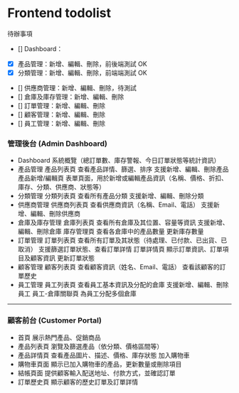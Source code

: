 # Frontend todolist

待辦事項

- [] Dashboard：
- [x] 產品管理：新增、編輯、刪除，前後端測試 OK
- [x] 分類管理：新增、編輯、刪除，前端端測試 OK
- [] 供應商管理：新增、編輯、刪除，待測試
- [] 倉庫及庫存管理：新增、編輯、刪除
- [] 訂單管理：新增、編輯、刪除
- [] 顧客管理：新增、編輯、刪除
- [] 員工管理：新增、編輯、刪除

### 管理後台 (Admin Dashboard)

- Dashboard
  系統概覽（總訂單數、庫存警報、今日訂單狀態等統計資訊）
- 產品管理
  產品列表頁
  查看產品詳情、篩選、排序
  支援新增、編輯、刪除產品
  產品新增/編輯頁
  表單頁面，用於新增或編輯產品資訊（名稱、價格、折扣、庫存、分類、供應商、狀態等）
- 分類管理
  分類列表頁
  查看所有產品分類
  支援新增、編輯、刪除分類
- 供應商管理
  供應商列表頁
  查看供應商資訊（名稱、Email、電話）
  支援新增、編輯、刪除供應商
- 倉庫及庫存管理
  倉庫列表頁
  查看所有倉庫及其位置、容量等資訊
  支援新增、編輯、刪除倉庫
  庫存管理頁
  查看各倉庫中的產品數量
  更新庫存數量
- 訂單管理
  訂單列表頁
  查看所有訂單及其狀態（待處理、已付款、已出貨、已取消）
  支援篩選訂單狀態、查看訂單詳情
  訂單詳情頁
  顯示訂單資訊、訂單項目及顧客資訊
  更新訂單狀態
- 顧客管理
  顧客列表頁
  查看顧客資訊（姓名、Email、電話）
  查看該顧客的訂單歷史
- 員工管理
  員工列表頁
  查看員工基本資訊及分配的倉庫
  支援新增、編輯、刪除員工
  員工-倉庫關聯頁
  為員工分配多個倉庫

---

### 顧客前台 (Customer Portal)

- 首頁
  展示熱門產品、促銷商品
- 產品列表頁
  瀏覽及篩選產品（依分類、價格區間等）
- 產品詳情頁
  查看產品圖片、描述、價格、庫存狀態
  加入購物車
- 購物車頁面
  顯示已加入購物車的產品，更新數量或刪除項目
- 結帳頁面
  提供顧客輸入配送地址、付款方式，並確認訂單
- 訂單歷史頁
  顯示顧客的歷史訂單及訂單詳情
